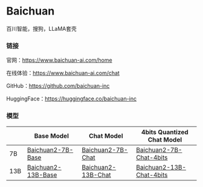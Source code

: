 # Baichuan

百川智能，搜狗，LLaMA套壳

### 链接

官网：https://www.baichuan-ai.com/home

在线体验：https://www.baichuan-ai.com/chat

GitHub：https://github.com/baichuan-inc

HuggingFace：https://huggingface.co/baichuan-inc

### 模型

|      | Base Model                                                   | Chat Model                                                   | 4bits Quantized Chat Model                                   |
| ---- | ------------------------------------------------------------ | ------------------------------------------------------------ | ------------------------------------------------------------ |
| 7B   | [Baichuan2-7B-Base](https://huggingface.co/baichuan-inc/Baichuan2-7B-Base) | [Baichuan2-7B-Chat](https://huggingface.co/baichuan-inc/Baichuan2-7B-Chat) | [Baichuan2-7B-Chat-4bits](https://huggingface.co/baichuan-inc/Baichuan2-7B-Base-4bits) |
| 13B  | [Baichuan2-13B-Base](https://huggingface.co/baichuan-inc/Baichuan2-13B-Base) | [Baichuan2-13B-Chat](https://huggingface.co/baichuan-inc/Baichuan2-13B-Chat) | [Baichuan2-13B-Chat-4bits](https://huggingface.co/baichuan-inc/Baichuan2-13B-Chat-4bits) |
